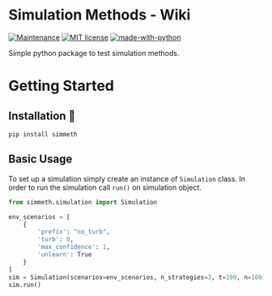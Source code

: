 # Simulation Methods - Wiki

[![Maintenance](https://img.shields.io/badge/Maintained%3F-yes-green.svg)](https://GitHub.com/Naereen/StrapDown.js/graphs/commit-activity)
[![MIT license](https://img.shields.io/badge/License-MIT-blue.svg)](https://lbesson.mit-license.org/)
[![made-with-python](https://img.shields.io/badge/Made%20with-Python-1f425f.svg)](https://www.python.org/)

Simple python package to test simulation methods.

# Getting Started

## Installation :hammer:

```commandline
pip install simmeth
```

## Basic Usage

To set up a simulation simply create an instance of `Simulation` class. In order to run the simulation call `run()` on
simulation object.

```python
from simmeth.simulation import Simulation

env_scenarios = [
    {
        'prefix': "no_turb",
        'turb': 0,
        'max_confidence': 1,
        'unlearn': True
    }
]
sim = Simulation(scenarios=env_scenarios, n_strategies=3, t=100, n=100)
sim.run()
```